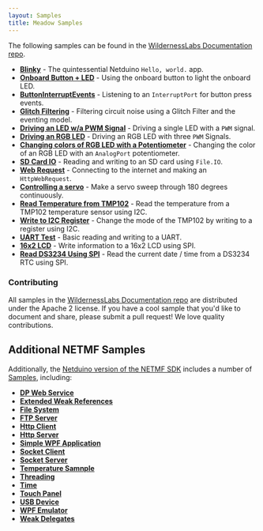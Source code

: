 ```yaml
---
layout: Samples
title: Meadow Samples
---
```


The following samples can be found in the [WildernessLabs Documentation repo](https://github.com/WildernessLabs/Documentation/Samples/Netduino/). 


* **[Blinky](Netduino/Blinky)** - The quintessential Netduino `Hello, world.` app.
* **[Onboard Button + LED](Netduino/OnboardButtonAndLED)** - Using the onboard button to light the onboard LED.
* **[ButtonInterruptEvents](Netduino/ButtonInterruptEvents)** - Listening to an `InterruptPort` for button press events.
* **[Glitch Filtering](Netduino/GlitchFilter)** - Filtering circuit noise using a Glitch Filter and the eventing model.
* **[Driving an LED w/a PWM Signal](Netduino/DrivingLED_w_PWM)** - Driving a single LED with a `PWM` signal.
* **[Driving an RGB LED](Netduino/RgbLed)** - Driving an RGB LED with three `PWM` Signals.
* **[Changing colors of RGB LED with a Potentiometer](Netduino/PotentiometerControlled_RgbLed)** - Changing the color of an RGB LED with an `AnalogPort` potentiometer.
* **[SD Card IO](Netduino/SDCardIO)** - Reading and writing to an SD card using `File.IO`.
* **[Web Request](Netduino/WebRequest)** - Connecting to the internet and making an `HttpWebRequest`.
* **[Controlling a servo](Netduino/ControllingAServo/)** - Make a servo sweep through 180 degrees continuously.
* **[Read Temperature from TMP102](Netduino/TMP102BasicRead/)** - Read the temperature from a TMP102 temperature sensor using I2C.
* **[Write to I2C Register](Netduino/TMP102ReadWrite/)** - Change the mode of the TMP102 by writing to a register using I2C.
* **[UART Test](Netduino/UARTTest/)** - Basic reading and writing to a UART.
* **[16x2 LCD](Netduino/LCDMicroLiquidCrystal/)** - Write information to a 16x2 LCD using SPI.
* **[Read DS3234 Using SPI](Netduino/ReadDS3234)** - Read the current date / time from a DS3234 RTC using SPI.


### Contributing

All samples in the [WildernessLabs Documentation repo](https://github.com/WildernessLabs/Documentation/Samples/Netduino/) are distributed under the Apache 2 license. If you have a cool sample that you'd like to document and share, please submit a pull request! We love quality contributions.


## Additional NETMF Samples

Additionally, the [Netduino version of the NETMF SDK](https://github.com/WildernessLabs/Netduino_SDK) includes a number of [Samples](https://github.com/WildernessLabs/Netduino_SDK/tree/master/Netduino_3_NETMF/Product/Samples), including:

 * **[DP Web Service](https://github.com/WildernessLabs/Netduino_SDK/tree/master/Netduino_3_NETMF/Product/Samples/DPWS)**
 * **[Extended Weak References](https://github.com/WildernessLabs/Netduino_SDK/tree/master/Netduino_3_NETMF/Product/Samples/ExtendedWeakReferences)**
 * **[File System](https://github.com/WildernessLabs/Netduino_SDK/tree/master/Netduino_3_NETMF/Product/Samples/FileSystem)**
 * **[FTP Server](https://github.com/WildernessLabs/Netduino_SDK/tree/master/Netduino_3_NETMF/Product/Samples/FtpServer)** 
 * **[Http Client](https://github.com/WildernessLabs/Netduino_SDK/tree/master/Netduino_3_NETMF/Product/Samples/HttpClient)**
 * **[Http Server](https://github.com/WildernessLabs/Netduino_SDK/tree/master/Netduino_3_NETMF/Product/Samples/HttpServer)** 
 * **[Simple WPF Application](https://github.com/WildernessLabs/Netduino_SDK/tree/master/Netduino_3_NETMF/Product/Samples/SimpleWPFApplication)**
 * **[Socket Client](https://github.com/WildernessLabs/Netduino_SDK/tree/master/Netduino_3_NETMF/Product/Samples/SocketClient)**
 * **[Socket Server](https://github.com/WildernessLabs/Netduino_SDK/tree/master/Netduino_3_NETMF/Product/Samples/SocketServer)**
 * **[Temperature Samnple](https://github.com/WildernessLabs/Netduino_SDK/tree/master/Netduino_3_NETMF/Product/Samples/TemperatureSample)**
 * **[Threading](https://github.com/WildernessLabs/Netduino_SDK/tree/master/Netduino_3_NETMF/Product/Samples/Threading)**
 * **[Time](https://github.com/WildernessLabs/Netduino_SDK/tree/master/Netduino_3_NETMF/Product/Samples/Time)**
 * **[Touch Panel](https://github.com/WildernessLabs/Netduino_SDK/tree/master/Netduino_3_NETMF/Product/Samples/TouchPanel)**
 * **[USB Device](https://github.com/WildernessLabs/Netduino_SDK/tree/master/Netduino_3_NETMF/Product/Samples/USBDevice)**
 * **[WPF Emulator](https://github.com/WildernessLabs/Netduino_SDK/tree/master/Netduino_3_NETMF/Product/Samples/WPFEmulator)**
 * **[Weak Delegates](https://github.com/WildernessLabs/Netduino_SDK/tree/master/Netduino_3_NETMF/Product/Samples/WeakDelegates)**
